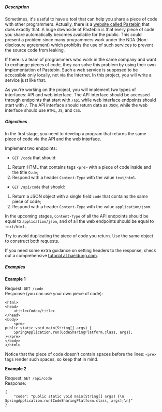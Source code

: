 <h5>Description</h5>

<p>Sometimes, it's useful to have a tool that can help you share a piece of code with other programmers. Actually, there is a <a target="_blank" href="https://pastebin.com/" rel="noopener noreferrer nofollow">website called Pastebin</a> that does exactly that. A huge downside of Pastebin is that every piece of code you share automatically becomes available for the public. This could present a problem since many programmers work under the NDA (Non-disclosure agreement) which prohibits the use of such services to prevent the source code from leaking.</p>

<p>If there is a team of programmers who work in the same company and want to exchange pieces of code, they can solve this problem by using their own implementation of Pastebin. Such a web service is supposed to be accessible only locally, not via the Internet. In this project, you will write a service just like that.</p>

<p>As you're working on the project, you will implement two types of interfaces: API and web interface. The API interface should be accessed through endpoints that start with <code class="language-html">/api</code> while web interface endpoints should start with <code class="language-html">/</code>. The API interface should return data as <code class="language-html">JSON</code>, while the web interface should use <code class="language-html">HTML</code>, <code class="language-html">JS</code>, and <code class="language-html">CSS</code>.</p>

<h5>Objectives</h5>

<p>In the first stage, you need to develop a program that returns the same piece of code via the API and the web interface.</p>

<p>Implement two endpoints:</p>

<ul>
	<li><code class="language-html">GET /code</code> that should:</li>
</ul>

<ol>
	<li>Return HTML that contains tags <code class="language-html">&lt;pre&gt;</code> with a piece of code inside and the title <code class="language-html">Code</code>;</li>
	<li>Respond with a header <code class="language-html">Content-Type</code> with the value <code class="language-html">text/html</code>.</li>
</ol>

<ul>
	<li><code class="language-html">GET /api/code</code> that should:</li>
</ul>

<ol>
	<li>Return a JSON object with a single field <code class="language-html">code</code> that contains the same piece of code;</li>
	<li>Respond with a header <code class="language-html">Content-Type</code> with the value <code class="language-html">application/json</code>.</li>
</ol>

<p>In the upcoming stages, <code class="language-html">Content-Type</code> of all the API endpoints should be equal to <code class="language-html">application/json</code>, and of all the web endpoints should be equal to <code class="language-html">text/html</code>.</p>

<p>Try to avoid duplicating the piece of code you return. Use the same object to construct both requests.</p>

<p>If you need some extra guidance on setting headers to the response, check out a comprehensive <a target="_blank" href="https://www.baeldung.com/spring-response-header" rel="noopener noreferrer nofollow">tutorial at baeldung.com</a>.</p>

<h5>Examples</h5>

<p><strong>Example 1</strong></p>

<p>Request: <code class="language-html">GET /code</code><br>
Response (you can use your own piece of code):</p>

<pre><code class="language-html">&lt;html&gt;
&lt;head&gt;
    &lt;title&gt;Code&lt;/title&gt;
&lt;/head&gt;
&lt;body&gt;
    &lt;pre&gt;
public static void main(String[] args) {
    SpringApplication.run(CodeSharingPlatform.class, args);
}&lt;/pre&gt;
&lt;/body&gt;
&lt;/html&gt;</code></pre>

<p>Notice that the piece of code doesn't contain spaces before the lines: <code class="language-html">&lt;pre&gt;</code> tags render such spaces, so keep that in mind.</p>

<p><strong>Example 2</strong></p>

<p>Request: <code class="language-html">GET /api/code</code><br>
Response:</p>

<pre><code class="language-json">{
    "code": "public static void main(String[] args) {\n    SpringApplication.run(CodeSharingPlatform.class, args);\n}"
}</code></pre>
